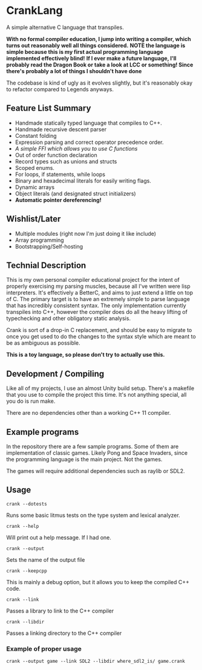 # CrankLang

A simple alternative C language that transpiles.

**With no formal compiler education, I jump into writing a compiler, which turns out reasonably well all things considered.**
**NOTE the language is simple because this is my first actual programming language implemented effectively blind!**
**If I ever make a future language, I'll probably read the Dragon Book or take a look at LCC or something! Since there's probably a lot of things I shouldn't have done**

The codebase is kind of ugly as it evolves slightly, but it's reasonably okay to refactor compared to Legends anyways.


## Feature List Summary
    
- Handmade statically typed language that compiles to C++.
- Handmade recursive descent parser
- Constant folding
- Expression parsing and correct operator precedence order.
- *A simple FFI which allows you to use C functions*
- Out of order function declaration
- Record types such as unions and structs
- Scoped enums.
- For loops, if statements, while loops
- Binary and hexadecimal literals for easily writing flags.
- Dynamic arrays
- Object literals (and designated struct initializers)
- **Automatic pointer dereferencing!**

## Wishlist/Later
- Multiple modules (right now I'm just doing it like include)
- Array programming
- Bootstrapping/Self-hosting

## Technial Description

This is my own personal compiler educational project for the intent of
properly exercising my parsing muscles, because all I've written were
lisp interpreters. It's effectively a BetterC, and aims to just extend
a little on top of C.  The primary target is to have an extremely
simple to parse language that has incredibly consistent syntax. The
only implementation currently transpiles into C++, however the
compiler does do all the heavy lifting of typechecking and other
obligatory static analysis.

Crank is sort of a drop-in C replacement, and should be easy to
migrate to once you get used to do the changes to the syntax style
which are meant to be as ambiguous as possible.

**This is a toy language, so please don't try to actually use this.**

## Development / Compiling

Like all of my projects, I use an almost Unity build setup. There's a makefile that you use
to compile the project this time. It's not anything special, all you do is run make.

There are no dependencies other than a working C++ 11 compiler.

## Example programs

In the repository there are a few sample programs. Some of them are implementation of classic
games. Likely Pong and Space Invaders, since the programming language is the main project. Not the
games.

The games will require additional dependencies such as raylib or SDL2.

## Usage

```
crank --dotests
```
Runs some basic litmus tests on the type system and lexical analyzer.

```
crank --help
```
Will print out a help message. If I had one.

```
crank --output
```
Sets the name of the output file

```
crank --keepcpp
```
This is mainly a debug option, but it allows you to keep the compiled C++ code.

```
crank --link
```
Passes a library to link to the C++ compiler

```
crank --libdir
```
Passes a linking directory to the C++ compiler

### Example of proper usage
```
crank --output game --link SDL2 --libdir where_sdl2_is/ game.crank
```
